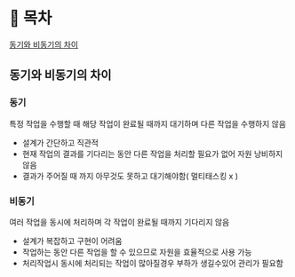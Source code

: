 # 💬 목차

[동기와 비동기의 차이](#동기와-비동기의-차이)

## 동기와 비동기의 차이

### 동기

특정 작업을 수행할 때 해당 작업이 완료될 때까지 대기하며 다른 작업을 수행하지 않음

- 설계가 간단하고 직관적
- 현재 작업의 결과를 기다리는 동안 다른 작업을 처리할 필요가 없어 자원 낭비하지 않음
- 결과가 주어질 때 까지 아무것도 못하고 대기해야함( 멀티태스킹 x )

### 비동기

여러 작업을 동시에 처리하며 각 작업이 완료될 때까지 기다리지 않음

- 설계가 복잡하고 구현이 어려움
- 작업하는 동안 다른 작업을 할 수 있으므로 자원을 효율적으로 사용 가능
- 처리작업시 동시에 처리되는 작업이 많아질경우 부하가 생길수있어 관리가 필요함